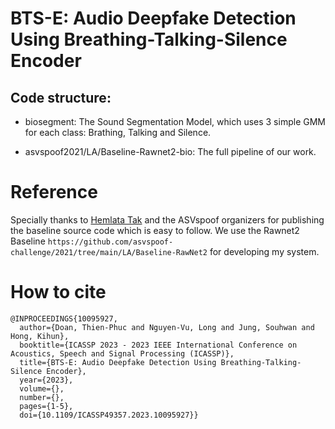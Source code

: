 # BTS-E: Audio Deepfake Detection Using Breathing-Talking-Silence Encoder

## Code structure:
- biosegment: The Sound Segmentation Model, which uses 3 simple GMM for each class: Brathing, Talking and Silence.

- asvspoof2021/LA/Baseline-Rawnet2-bio: The full pipeline of our work.


# Reference
Specially thanks to [Hemlata Tak](https://scholar.google.co.in/citations?user=u2DMQxsAAAAJ&hl=en) and the ASVspoof organizers for publishing the baseline source code which is easy to follow. We use the Rawnet2 Baseline `https://github.com/asvspoof-challenge/2021/tree/main/LA/Baseline-RawNet2` for developing my system.

# How to cite
```
@INPROCEEDINGS{10095927,
  author={Doan, Thien-Phuc and Nguyen-Vu, Long and Jung, Souhwan and Hong, Kihun},
  booktitle={ICASSP 2023 - 2023 IEEE International Conference on Acoustics, Speech and Signal Processing (ICASSP)}, 
  title={BTS-E: Audio Deepfake Detection Using Breathing-Talking-Silence Encoder}, 
  year={2023},
  volume={},
  number={},
  pages={1-5},
  doi={10.1109/ICASSP49357.2023.10095927}}
```
